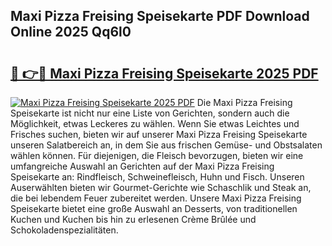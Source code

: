 ## Maxi Pizza Freising Speisekarte PDF Download Online 2025 Qq6l0

# <h2><a href="http://gce8c1.nevu.top/?p=Maxi+Pizza+Freising+Speisekarte">🔗 👉🔴 Maxi Pizza Freising Speisekarte 2025 PDF</a></h2>

[![Maxi Pizza Freising Speisekarte 2025 PDF](https://i.imgur.com/dBaPXMq.png)](http://gce8c1.nevu.top/?p=Maxi+Pizza+Freising+Speisekarte)
Die Maxi Pizza Freising Speisekarte ist nicht nur eine Liste von Gerichten, sondern auch die Möglichkeit, etwas Leckeres zu wählen. Wenn Sie etwas Leichtes und Frisches suchen, bieten wir auf unserer Maxi Pizza Freising Speisekarte unseren Salatbereich an, in dem Sie aus frischen Gemüse- und Obstsalaten wählen können. Für diejenigen, die Fleisch bevorzugen, bieten wir eine umfangreiche Auswahl an Gerichten auf der Maxi Pizza Freising Speisekarte an: Rindfleisch, Schweinefleisch, Huhn und Fisch. Unseren Auserwählten bieten wir Gourmet-Gerichte wie Schaschlik und Steak an, die bei lebendem Feuer zubereitet werden. Unsere Maxi Pizza Freising Speisekarte bietet eine große Auswahl an Desserts, von traditionellen Kuchen und Kuchen bis hin zu erlesenen Crème Brûlée und Schokoladenspezialitäten.
